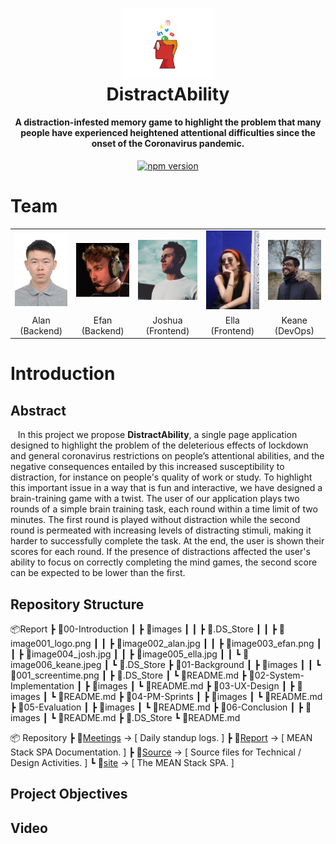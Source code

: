 <h1 align="center">
<center>
<img src="Report/00-Introduction/images/image001_logo.png" alt="drawing" width="150"/>
<br>
DistractAbility
</h1>

<h4 align="center">A distraction-infested memory game to highlight the problem that many people have experienced heightened attentional difficulties since the onset of the Coronavirus pandemic.</h4>

<p align="center">
  <a href="https://badge.fury.io/js/%40angular%2Fcore"><img src="https://badge.fury.io/js/%40angular%2Fcore.svg" alt="npm version" 	height="18"></a>
</p>

# Team
<table style="width:100%">
    <tr>
        <td><center><img src="Report/00-Introduction/images/image002_alan.jpg" width="100"></center></td>
        <td><center><img src="Report/00-Introduction/images/image003_efan.png" width="100"></center></td>
        <td><center><img src="Report/00-Introduction/images/image004_josh.jpg" width="100"></center></td>
        <td><center><img src="Report/00-Introduction/images/image005_ella.jpg" width="100"></center></td>
        <td><center><img src="Report/00-Introduction/images/image006_keane.jpeg" width="100"></center></td>
    </tr>
    <tr>
        <td colspan="1"><center>Alan (Backend)</center></td>
        <td colspan="1"><center>Efan (Backend)</center></td>
        <td colspan="1"><center>Joshua (Frontend)</center></td>
        <td colspan="1"><center>Ella (Frontend)</center></td>
        <td colspan="1"><center>Keane (DevOps)</center></td>
    </tr>
</table>

# Introduction
## Abstract
&nbsp;&nbsp; In this project we propose **DistractAbility**, a single page application designed to highlight the problem of the deleterious effects of lockdown and general coronavirus restrictions on people’s attentional abilities, and the negative consequences entailed by this increased susceptibility to distraction, for instance on people's quality of work or study. To highlight this important issue in a way that is fun and interactive, we have designed a brain-training game with a twist. The user of our application plays two rounds of a simple brain training task, each round within a time limit of two minutes. The first round is played without distraction while the second round is permeated with increasing levels of distracting stimuli, making it harder to successfully complete the task. At the end, the user is shown their scores for each round. If the presence of distractions affected the user's ability to focus on correctly completing the mind games, the second score can be expected to be lower than the first.

## Repository Structure
📦Report
 ┣ 📂00-Introduction
 ┃ ┣ 📂images
 ┃ ┃ ┣ 📜.DS_Store
 ┃ ┃ ┣ 📜image001_logo.png
 ┃ ┃ ┣ 📜image002_alan.jpg
 ┃ ┃ ┣ 📜image003_efan.png
 ┃ ┃ ┣ 📜image004_josh.jpg
 ┃ ┃ ┣ 📜image005_ella.jpg
 ┃ ┃ ┗ 📜image006_keane.jpeg
 ┃ ┗ 📜.DS_Store
 ┣ 📂01-Background
 ┃ ┣ 📂images
 ┃ ┃ ┗ 📜001_screentime.png
 ┃ ┣ 📜.DS_Store
 ┃ ┗ 📜README.md
 ┣ 📂02-System-Implementation
 ┃ ┣ 📂images
 ┃ ┗ 📜README.md
 ┣ 📂03-UX-Design
 ┃ ┣ 📂images
 ┃ ┗ 📜README.md
 ┣ 📂04-PM-Sprints
 ┃ ┣ 📂images
 ┃ ┗ 📜README.md
 ┣ 📂05-Evaluation
 ┃ ┣ 📂images
 ┃ ┗ 📜README.md
 ┣ 📂06-Conclusion
 ┃ ┣ 📂images
 ┃ ┗ 📜README.md
 ┣ 📜.DS_Store
 ┗ 📜README.md





📦 Repository
 ┣ 📂[Meetings](Meetings/README.md) &#8594; [ Daily standup logs. ]
 ┣ 📂[Report](Report/README.md) &#8594; [ MEAN Stack SPA Documentation. ]
 ┣ 📂[Source](https://github.com/keane-fernandes/Group1Project/tree/keane-documentation/Source) &#8594; [ Source files for Technical / Design Activities. ]
 ┗ 📂[site](https://github.com/keane-fernandes/Group1Project/tree/keane-documentation/site) &#8594; [ The MEAN Stack SPA. ]



## Project Objectives
## Video